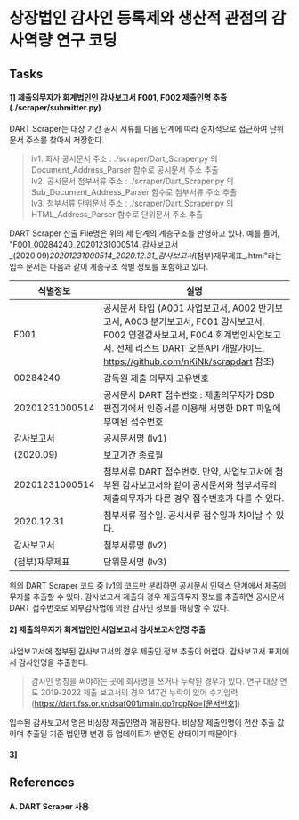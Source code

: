 # 상장법인 감사인 등록제와 생산적 관점의 감사역량 연구 코딩

## Tasks

#### 1] 제출의무자가 회계법인인 감사보고서 F001, F002 제출인명 추출 (./scraper/submitter.py)

DART Scraper는 대상 기간 공시 서류를 다음 단계에 따라 순차적으로 접근하여 단위문서 주소를 찾아서 저장한다.

> lv1. 회사 공시문서 주소 : ./scraper/Dart_Scraper.py 의 Document_Address_Parser 함수로 공시문서 주소 추출  
> lv2. 공시문서 첨부서류 주소 : ./scraper/Dart_Scraper.py 의 Sub_Document_Address_Parser 함수로 첨부서류 주소 추출  
> lv3. 첨부서류 단위문서 주소 : ./scraper/Dart_Scraper.py 의 HTML_Address_Parser 함수로 단위문서 주소 추출

DART Scraper 산출 File명은 위의 세 단계의 계층구조를 반영하고 있다. 예를 들어, "F001_00284240_20201231000514_감사보고서_(2020.09)_20201231000514_2020.12.31_감사보고서_(첨부)재무제표_.html"라는 입수 문서는 다음과 같이 계층구조 식별 정보를 포함하고 있다.

식별정보 | 설명
--- | ---
F001 | 공시문서 타입 (A001 사업보고서, A002 반기보고서, A003 분기보고서, F001 감사보고서, F002 연결감사보고서, F004 회계법인사업보고서. 전체 리스트 DART 오픈API 개발가이드, https://github.com/nKiNk/scrapdart 참조)
00284240 | 감독원 제출 의무자 고유번호
20201231000514 | 공시문서 DART 접수번호 : 제출의무자가 DSD 편집기에서 인증서를 이용해 서명한 DRT 파일에 부여된 접수번호
감사보고서 | 공시문서명 (lv1)
(2020.09) | 보고기간 종료월
20201231000514 | 첨부서류 DART 접수번호. 만약, 사업보고서에 첨부된 감사보고서와 같이 공시문서와 첨부서류의 제출의무자가 다른 경우 접수번호가 다를 수 있다.
2020.12.31 | 첨부서류 접수일. 공시서류 접수일과 차이날 수 있다.
감사보고서 | 첨부서류명 (lv2)
(첨부)재무제표 | 단위문서명 (lv3)

위의 DART Scraper 코드 중 lv1의 코드만 분리하면 공시문서 인덱스 단계에서 제출의무자를 추출할 수 있다. 감사보고서 제출의 경우 제출의무자 정보를 추출하면 공시문서 DART 접수번호로 외부감사법에 의한 감사인 정보를 매핑할 수 있다.  

#### 2] 제출의무자가 회계법인인 사업보고서 감사보고서인명 추출

사업보고서에 첨부된 감사보고서의 경우 제출인 정보 추출이 어렵다. 감사보고서 표지에서 감사인명을 추출한다. 
> 감사인 명칭을 써야하는 곳에 회사명을 쓰거나 누락된 경우가 있다. 연구 대상 연도 2019-2022 제출 보고서의 경우 147건 누락이 있어 수기입력 (https://dart.fss.or.kr/dsaf001/main.do?rcpNo=[문서번호])  

입수된 감사보고서 명은 비상장 제출인명과 매핑한다. 비상장 제출인명이 전산 추출 값이며 추출일 기준 법인명 변경 등 업데이트가 반영된 상태이기 때문이다.  

#### 3] 

## References

#### A. DART Scraper 사용
